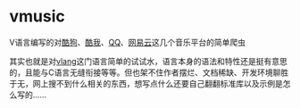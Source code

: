 # vmusic
V语言编写的对[酷狗](https://www.kugou.com/)、[酷我](http://www.kuwo.cn/)、[QQ](http://m.y.qq.com/)、[网易云](https://music.163.com/)这几个音乐平台的简单爬虫

其实也就是对[vlang](https://github.com/vlang/v)这门语言简单的试试水，语言本身的语法和特性还是挺有意思的，且能与C语言无缝衔接等等。但也架不住作者摆烂、文档稀缺、开发环境聊胜于无，网上搜不到什么相关的东西，想写点什么还要自己翻翻标准库以及示例是怎么写的......